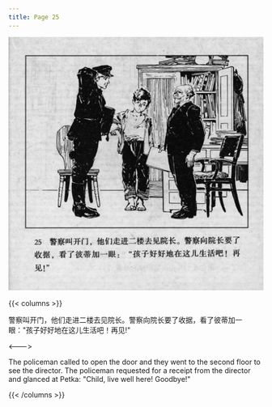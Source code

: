 ```yaml
---
title: Page 25
---
```


![biao page](./../../images/biao/seifert0726_biao_0029_025.jpg)

{{< columns >}}

警察叫开门，他们走进二楼去见院长。警察向院长要了收据，看了彼蒂加一眼："孩子好好地在这儿生活吧！再见!"

<--->

The policeman called to open the door and they went to the second floor to see the director. The policeman requested for a receipt from the director and glanced at Petka: "Child, live well here! Goodbye!"

{{< /columns >}}
